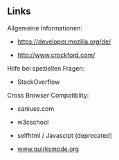 
## Links

  Allgemeine Informationen:

 * https://developer.mozilla.org/de/

 * http://www.crockford.com/

 Hilfe bei speziellen Fragen:

 * StackOverflow

 Cross Browser Compatiblity:

 * caniuse.com

 * w3cschool

 * selfhtml / Javascipt (deprecated)

 * www.quirksmode.org

